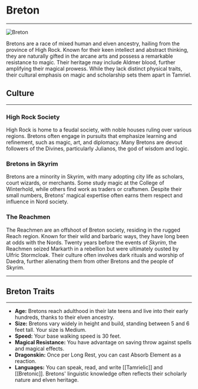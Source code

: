 # Breton

---  

<img src='https://s-media-cache-ak0.pinimg.com/originals/29/76/b8/2976b8d2c6fe781ccefb36df8c23d989.jpg' alt='Breton'>  

Bretons are a race of mixed human and elven ancestry, hailing from the province of High Rock. Known for their keen intellect and abstract thinking, they are naturally gifted in the arcane arts and possess a remarkable resistance to magic. Their heritage may include Aldmer blood, further amplifying their magical prowess. While they lack distinct physical traits, their cultural emphasis on magic and scholarship sets them apart in Tamriel.  

## Culture

---  

### High Rock Society

High Rock is home to a feudal society, with noble houses ruling over various regions. Bretons often engage in pursuits that emphasize learning and refinement, such as magic, art, and diplomacy. Many Bretons are devout followers of the Divines, particularly Julianos, the god of wisdom and logic.  

### Bretons in Skyrim

Bretons are a minority in Skyrim, with many adopting city life as scholars, court wizards, or merchants. Some study magic at the College of Winterhold, while others find work as traders or craftsmen. Despite their small numbers, Bretons' magical expertise often earns them respect and influence in Nord society.  

### The Reachmen  

The Reachmen are an offshoot of Breton society, residing in the rugged Reach region. Known for their wild and barbaric ways, they have long been at odds with the Nords. Twenty years before the events of *Skyrim*, the Reachmen seized Markarth in a rebellion but were ultimately ousted by Ulfric Stormcloak. Their culture often involves dark rituals and worship of Daedra, further alienating them from other Bretons and the people of Skyrim.  

---

## Breton Traits

---  

- **Age:** Bretons reach adulthood in their late teens and live into their early hundreds, thanks to their elven ancestry.
- **Size:** Bretons vary widely in height and build, standing between 5 and 6 feet tall. Your size is Medium.
- **Speed:** Your base walking speed is 30 feet.
- **Magical Resistance:** You have advantage on saving throw against spells and magical effects.
- **Dragonskin:** Once per Long Rest, you can cast Absorb Element as a reaction.
- **Languages:** You can speak, read, and write [[Tamrielic]] and [[Bretonic]]. Bretons' linguistic knowledge often reflects their scholarly nature and elven heritage.
